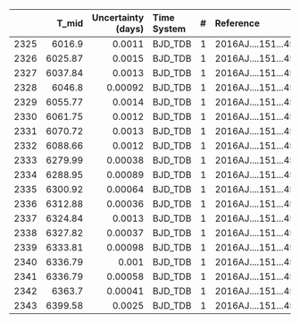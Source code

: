 |      |   T_mid |   Uncertainty (days) | Time System   |   # | Reference           |
|-----:|--------:|---------------------:|:--------------|----:|:--------------------|
| 2325 | 6016.9  |              0.0011  | BJD_TDB       |   1 | 2016AJ....151...45E |
| 2326 | 6025.87 |              0.0015  | BJD_TDB       |   1 | 2016AJ....151...45E |
| 2327 | 6037.84 |              0.0013  | BJD_TDB       |   1 | 2016AJ....151...45E |
| 2328 | 6046.8  |              0.00092 | BJD_TDB       |   1 | 2016AJ....151...45E |
| 2329 | 6055.77 |              0.0014  | BJD_TDB       |   1 | 2016AJ....151...45E |
| 2330 | 6061.75 |              0.0012  | BJD_TDB       |   1 | 2016AJ....151...45E |
| 2331 | 6070.72 |              0.0013  | BJD_TDB       |   1 | 2016AJ....151...45E |
| 2332 | 6088.66 |              0.0012  | BJD_TDB       |   1 | 2016AJ....151...45E |
| 2333 | 6279.99 |              0.00038 | BJD_TDB       |   1 | 2016AJ....151...45E |
| 2334 | 6288.95 |              0.00089 | BJD_TDB       |   1 | 2016AJ....151...45E |
| 2335 | 6300.92 |              0.00064 | BJD_TDB       |   1 | 2016AJ....151...45E |
| 2336 | 6312.88 |              0.00036 | BJD_TDB       |   1 | 2016AJ....151...45E |
| 2337 | 6324.84 |              0.0013  | BJD_TDB       |   1 | 2016AJ....151...45E |
| 2338 | 6327.82 |              0.00037 | BJD_TDB       |   1 | 2016AJ....151...45E |
| 2339 | 6333.81 |              0.00098 | BJD_TDB       |   1 | 2016AJ....151...45E |
| 2340 | 6336.79 |              0.001   | BJD_TDB       |   1 | 2016AJ....151...45E |
| 2341 | 6336.79 |              0.00058 | BJD_TDB       |   1 | 2016AJ....151...45E |
| 2342 | 6363.7  |              0.00041 | BJD_TDB       |   1 | 2016AJ....151...45E |
| 2343 | 6399.58 |              0.0025  | BJD_TDB       |   1 | 2016AJ....151...45E |